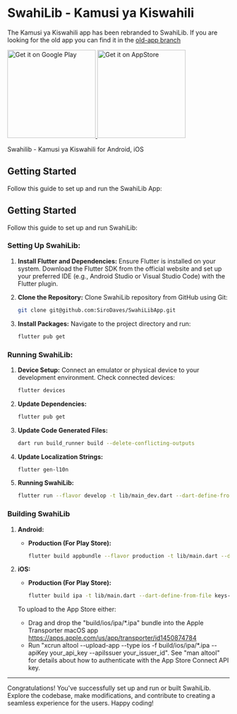 # SwahiLib - Kamusi ya Kiswahili
The Kamusi ya Kiswahili app has been rebranded to SwahiLib. If you are looking for the old app you can find it in the [old-app branch](https://github.com/oyonde/SwahiLib/tree/old-app)


<a href='https://play.google.com/store/apps/details?id=com.swahilib'>
  <img alt='Get it on Google Play' src='https://play.google.com/intl/en_us/badges/images/generic/en_badge_web_generic.png' width='200'/>
</a>

<a href="https://apps.apple.com/us/app/id6446771678">
  <img alt='Get it on AppStore' src='https://developer.apple.com/app-store/marketing/guidelines/images/badge-example-preferred_2x.png' width='200'>
</a>

Swahilib - Kamusi ya Kiswahili for Android, iOS

## Getting Started

Follow this guide to set up and run the SwahiLib App:

## Getting Started

Follow this guide to set up and run SwahiLib:

### Setting Up SwahiLib:

1. **Install Flutter and Dependencies:** Ensure Flutter is installed on your system. Download the Flutter SDK from the official website and set up your preferred IDE (e.g., Android Studio or Visual Studio Code) with the Flutter plugin.

2. **Clone the Repository:** Clone SwahiLib repository from GitHub using Git:

    ```bash
    git clone git@github.com:SiroDaves/SwahiLibApp.git
    ```

3. **Install Packages:** Navigate to the project directory and run:

    ```bash
    flutter pub get
    ```

### Running SwahiLib:

1. **Device Setup:** Connect an emulator or physical device to your development environment. Check connected devices:

    ```bash
    flutter devices
    ```

2. **Update Dependencies:**

    ```bash
    flutter pub get
    ```

3. **Update Code Generated Files:**

    ```bash
    dart run build_runner build --delete-conflicting-outputs
    ```

4. **Update Localization Strings:**

    ```bash
    flutter gen-l10n
    ```
5. **Running SwahiLib:**
    ```bash
    flutter run --flavor develop -t lib/main_dev.dart --dart-define-from-file keys-dev.json
    ```

### Building SwahiLib

1. **Android:**

   - **Production (For Play Store):**

       ```bash
       flutter build appbundle --flavor production -t lib/main.dart --dart-define-from-file keys-prod.json --no-tree-shake-icons
       ```

2. **iOS:**

   - **Production (For Play Store):**

       ```bash
       flutter build ipa -t lib/main.dart --dart-define-from-file keys-prod.json --no-tree-shake-icons
       ```
   To upload to the App Store either:
   - Drag and drop the "build/ios/ipa/*.ipa" bundle into the Apple Transporter macOS app https://apps.apple.com/us/app/transporter/id1450874784
   - Run "xcrun altool --upload-app --type ios -f build/ios/ipa/*.ipa --apiKey your_api_key --apiIssuer your_issuer_id".
     See "man altool" for details about how to authenticate with the App Store Connect API key.

---

Congratulations! You've successfully set up and run or built SwahiLib. Explore the codebase, make modifications, and contribute to creating a seamless experience for the users. Happy coding!
